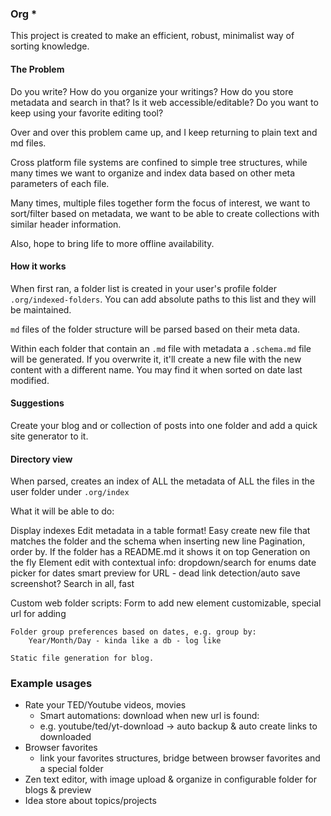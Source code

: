 ### Org *

This project is created to make an efficient, robust, minimalist way of sorting knowledge.

#### The Problem

Do you write? How do you organize your writings? How do you store metadata and search in that? Is it web accessible/editable? Do you want to keep using your favorite editing tool?

Over and over this problem came up, and I keep returning to plain text and md files.

Cross platform file systems are confined to simple tree structures, while many times we want to organize and index data based on other meta parameters of each file.

Many times, multiple files together form the focus of interest, we want to sort/filter based on metadata, we want to be able to create collections with similar header information.

Also, hope to bring life to more offline availability.

#### How it works

When first ran, a folder list is created in your user's profile folder `.org/indexed-folders`. You can add absolute paths to this list and they will be maintained.

`md` files of the folder structure will be parsed based on their meta data.

Within each folder that contain an `.md` file with metadata a `.schema.md` file will be generated. If you overwrite it, it'll create a new file with the new content with a different name. You may find it when sorted on date last modified.

#### Suggestions

Create your blog and or collection of posts into one folder and add a quick site generator to it.


#### Directory view

When parsed, creates an index of ALL the metadata of ALL the files in the user folder under `.org/index`

What it will be able to do:

Display indexes
Edit metadata in a table format!
Easy create new file that matches the folder and the schema when inserting new line
    Pagination, order by.
If the folder has a README.md it shows it on top
Generation on the fly
Element edit with contextual info:
    dropdown/search for enums
    date picker for dates
    smart preview for URL - dead link detection/auto save screenshot?
Search in all, fast

Custom web folder scripts:
    Form to add new element customizable, special url for adding

    Folder group preferences based on dates, e.g. group by:
        Year/Month/Day - kinda like a db - log like

    Static file generation for blog.


### Example usages
- Rate your TED/Youtube videos, movies
    - Smart automations: download when new url is found:
    - e.g. youtube/ted/yt-download -> auto backup & auto create links to downloaded
- Browser favorites
    - link your favorites structures, bridge between browser favorites and a special folder
- Zen text editor, with image upload & organize in configurable folder for blogs & preview
- Idea store about topics/projects
